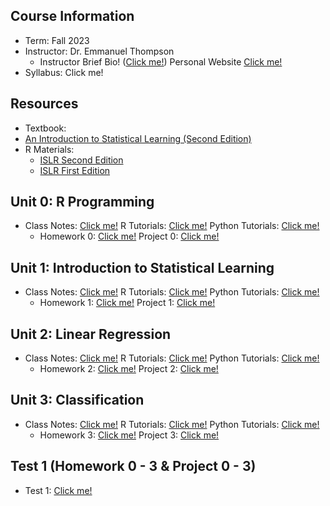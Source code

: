 ## Course Information
- Term: Fall 2023
- Instructor: Dr. Emmanuel Thompson
    - Instructor Brief Bio! ([Click me!](https://semo.edu/people-directory/faculty-staff/thompson-emmanuel.html)) Personal Website [Click me!](https://ethompsonact.com/)
- Syllabus: Click me!

## Resources
- Textbook:
- [An Introduction to Statistical Learning (Second Edition)](https://hastie.su.domains/ISLR2/ISLRv2_website.pdf)
- R Materials:
    - [ISLR Second Edition](https://www.statlearning.com/resources-second-edition)
    - [ISLR First Edition](https://www.statlearning.com/resources-first-edition)

## Unit 0: R Programming 
- Class Notes: [Click me!]() R Tutorials: [Click me!]() Python Tutorials: [Click me!]()
  - Homework 0: [Click me!]() Project 0: [Click me!]() 

## Unit 1: Introduction to Statistical Learning
- Class Notes: [Click me!]() R Tutorials: [Click me!]() Python Tutorials: [Click me!]()
  - Homework 1: [Click me!]() Project 1: [Click me!]() 

## Unit 2: Linear Regression
- Class Notes: [Click me!]() R Tutorials: [Click me!]() Python Tutorials: [Click me!]()
  - Homework 2: [Click me!]() Project 2: [Click me!]() 

## Unit 3: Classification
- Class Notes: [Click me!]() R Tutorials: [Click me!]() Python Tutorials: [Click me!]()
  - Homework 3: [Click me!]() Project 3: [Click me!]() 

## Test 1 (Homework 0 - 3 & Project 0 - 3)
 - Test 1: [Click me!]()

